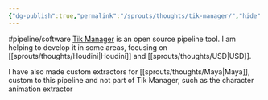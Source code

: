 ```yaml
---
{"dg-publish":true,"permalink":"/sprouts/thoughts/tik-manager/","hide":true}
---
```


#pipeline/software 
[Tik Manager](https://tik-manager.com/) is an open source pipeline tool. I am helping to develop it in some areas, focusing on [[sprouts/thoughts/Houdini\|Houdini]] and [[sprouts/thoughts/USD\|USD]]. 

I have also made custom extractors for [[sprouts/thoughts/Maya\|Maya]], custom to this pipeline and not part of Tik Manager, such as the character animation extractor